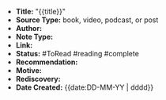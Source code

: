 ---
---
-   **Title:** "{{title}}"
-   **Source Type:** book, video, podcast, or post
-   **Author:** 
-   **Note Type:** 
-   **Link:** 
-   **Status:** #ToRead #reading #complete
-   **Recommendation:**
-   **Motive:**
-   **Rediscovery:** 
-   **Date Created:** {{date:DD-MM-YY | dddd}}